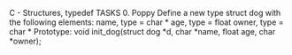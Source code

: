 C - Structures, typedef TASKS 0. Poppy Define a new type struct dog with the following elements:
name, type = char *
age, type = float
owner, type = char *
Prototype: void init_dog(struct dog *d, char *name, float age, char *owner);

